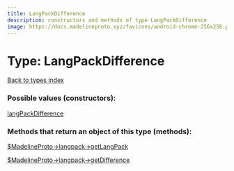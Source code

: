 ```yaml
---
title: LangPackDifference
description: constructors and methods of type LangPackDifference
image: https://docs.madelineproto.xyz/favicons/android-chrome-256x256.png
---
```

# Type: LangPackDifference  
[Back to types index](index.md)



### Possible values (constructors):

[langPackDifference](../constructors/langPackDifference.md)  



### Methods that return an object of this type (methods):

[$MadelineProto->langpack->getLangPack](../methods/langpack.getLangPack.md)  

[$MadelineProto->langpack->getDifference](../methods/langpack.getDifference.md)  




